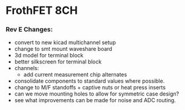 # FrothFET 8CH

### Rev E Changes:

* convert to new kicad multichannel setup
* change to smt mount waveshare board
* 3d model for terminal block
* better silkscreen for terminal block
* channels:
  * add current measurement chip alternates
* consolidate components to standard values where possible.
* change to M/F standoffs + captive nuts or heat press inserts
* can we move mounting holes to allow for symmetric case design?
* see what improvements can be made for noise and ADC routing.